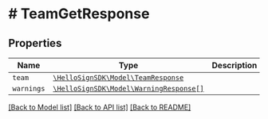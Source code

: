 # # TeamGetResponse



## Properties

Name | Type | Description | Notes
------------ | ------------- | ------------- | -------------
| `team` | [```\HelloSignSDK\Model\TeamResponse```](TeamResponse.md) |    |  |
| `warnings` | [```\HelloSignSDK\Model\WarningResponse[]```](WarningResponse.md) |    |  |

[[Back to Model list]](../../README.md#models) [[Back to API list]](../../README.md#endpoints) [[Back to README]](../../README.md)
